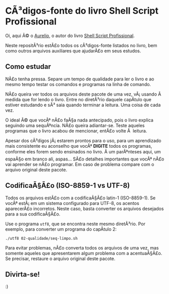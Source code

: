 # CÃ³digos-fonte do livro Shell Script Profissional

Oi, aqui Ã© o [Aurelio](http://aurelio.net), o autor do livro [Shell Script Profissional](http://www.shellscript.com.br).

Neste repositÃ³rio estÃ£o todos os cÃ³digos-fonte listados no livro, bem como outros arquivos auxiliares que ajudarÃ£o em seus estudos.


## Como estudar

NÃ£o tenha pressa. Separe um tempo de qualidade para ler o livro e ao mesmo tempo testar os comandos e programas na linha de comando.

NÃ£o queira ver todos os arquivos deste pacote de uma vez, vÃ¡ usando Ã  medida que for lendo o livro. Entre no diretÃ³rio daquele capÃ­tulo que estiver estudando e sÃ³ saia quando terminar a leitura. Uma coisa de cada vez.

O ideal Ã© que vocÃª nÃ£o faÃ§a nada antecipado, pois o livro explica seguindo uma sequÃªncia. NÃ£o queira adiantar-se. Teste aqueles programas que o livro acabou de mencionar, entÃ£o volte Ã  leitura.

Apesar dos cÃ³digos jÃ¡ estarem prontos para o uso, para um aprendizado mais consistente eu aconselho que vocÃª **DIGITE** todos os programas, conforme eles forem sendo ensinados no livro. Ã um parÃªnteses aqui, um espaÃ§o em branco ali, aspas... SÃ£o detalhes importantes que vocÃª nÃ£o vai aprender se nÃ£o programar. Em caso de problema compare com o arquivo original deste pacote.

## CodificaÃ§Ã£o (ISO-8859-1 vs UTF-8)

Todos os arquivos estÃ£o com a codificaÃ§Ã£o latin-1 (ISO-8859-1). Se vocÃª estÃ¡ em um sistema configurado para UTF-8, os acentos aparecerÃ£o incorretos. Neste caso, basta converter os arquivos desejados para a sua codificaÃ§Ã£o.

Use o programa `utf8`, que se encontra neste mesmo diretÃ³rio. Por exemplo, para converter um programa do capÃ­tulo 2:

    ./utf8 02-qualidade/seq-limpo.sh

Para evitar problemas, nÃ£o converta todos os arquivos de uma vez, mas somente aqueles que apresentarem algum problema com a acentuaÃ§Ã£o. Se precisar, restaure o arquivo original deste pacote.

## Divirta-se!

:)
